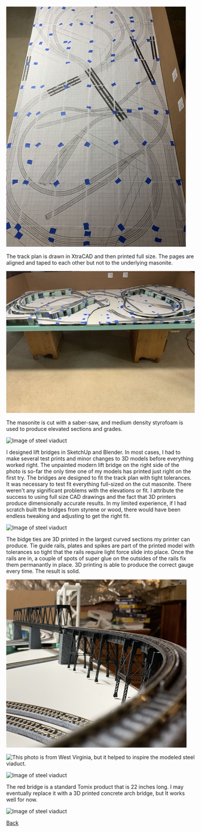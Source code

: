 
![Image of steel viaduct](TransferFullSizePlan.jpg)

The track plan is drawn in XtraCAD and then printed full size. The pages are aligned and taped to each other but not to the underlying masonite.

![Image of steel viaduct](TransferTrackPlanWithElevations.jpg)

The masonite is cut with a saber-saw, and medium density styrofoam is used to produce elevated sections and grades.

![Image of steel viaduct](IMG_0102.png)

I designed lift bridges in SketchUp and Blender. In most cases, I had to make several test prints and minor changes to 3D models before everything worked right. The unpainted modern lift bridge on the right side of the photo is so-far the only time one of my models has printed just right on the first try. The bridges are designed to fit the track plan with tight tolerances. It was necessary to test fit everything full-sized on the cut masonite. There weren't any significant problems with the elevations or fit. I attribute the success to using full size CAD drawings and the fact that 3D printers produce dimensionally accurate results. In my limited experience, if I had scratch built the bridges from styrene or wood, there would have been endless tweaking and adjusting to get the right fit.

![Image of steel viaduct](IMG_0105.png)

The bidge ties are 3D printed in the largest curved sections my printer can produce.  Tie guide rails, plates and spikes are part of the printed model with tolerances so tight that the rails require light force slide into place. Once the rails are in, a couple of spots of super glue on the outsides of the rails fix them permanantly in place. 3D printing is able to produce the correct gauge every time. The result is solid. 

![Image of steel viaduct](IMG_0110.png)

![This photo is from West Virginia, but it helped to inspire the modeled steel viaduct.](https://cdn.onlyinyourstate.com/wp-content/uploads/2016/07/bridge-history-700x537.jpg)

![Image of steel viaduct](IMG_0112.png)

The red bridge is a standard Tomix product that is 22 inches long. I may eventually replace it with a 3D printed concrete arch bridge, but It works well for now.

![Image of steel viaduct](IMG_0114.png)


[Back](https://github.com/nscale4by8/nscale4x8/blob/master/README.md)

